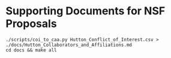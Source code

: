 Supporting Documents for NSF Proposals
======================================

    ./scripts/coi_to_caa.py Hutton_Conflict_of_Interest.csv > ./docs/Hutton_Collaborators_and_Affiliations.md
    cd docs && make all

